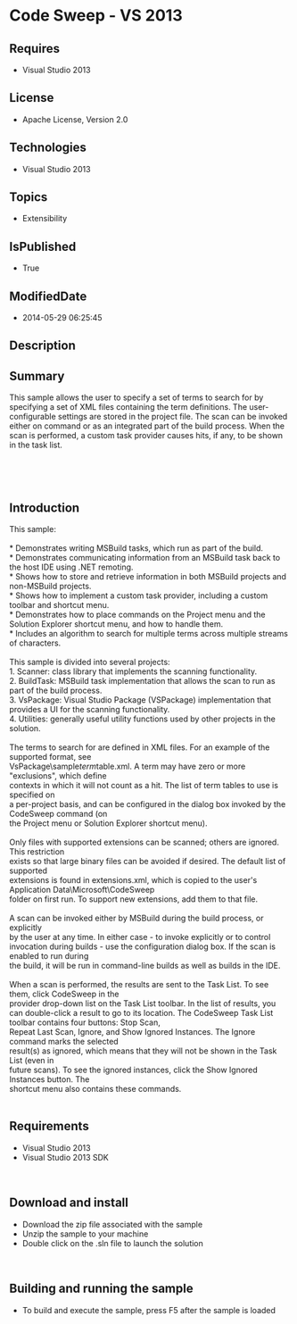 # Code Sweep - VS 2013
## Requires
* Visual Studio 2013
## License
* Apache License, Version 2.0
## Technologies
* Visual Studio 2013
## Topics
* Extensibility
## IsPublished
* True
## ModifiedDate
* 2014-05-29 06:25:45
## Description

<div id="longDesc">
<h2>Summary</h2>
<p><span id="ctl00_ctl00_Content_TabContentPanel_Content_wikiSourceLabel">This sample allows the user to specify a set of terms to search for by specifying a set of XML files containing the term definitions. The user-configurable settings are stored in the
 project file. The scan can be invoked either on command or as an integrated part of the build process. When the scan is performed, a custom task provider causes hits, if any, to be shown in the task list.<br>
</span></p>
<p><span id="ctl00_ctl00_Content_TabContentPanel_Content_wikiSourceLabel">&nbsp;</span></p>
<p>&nbsp;</p>
<h2>Introduction</h2>
<p>This sample:<br>
<br>
* Demonstrates writing MSBuild tasks, which run as part of the build.<br>
* Demonstrates communicating information from an MSBuild task back to the host IDE using .NET remoting.<br>
* Shows how to store and retrieve information in both MSBuild projects and non-MSBuild projects.<br>
* Shows how to implement a custom task provider, including a custom toolbar and shortcut menu.<br>
* Demonstrates how to place commands on the Project menu and the Solution Explorer shortcut menu, and how to handle them.<br>
* Includes an algorithm to search for multiple terms across multiple streams of characters.<br>
<br>
This sample is divided into several projects:<br>
1. Scanner: class library that implements the scanning functionality.<br>
2. BuildTask: MSBuild task implementation that allows the scan to run as part of the build process.<br>
3. VsPackage: Visual Studio Package (VSPackage) implementation that provides a UI for the scanning functionality.<br>
4. Utilities: generally useful utility functions used by other projects in the solution.<br>
<br>
The terms to search for are defined in XML files. For an example of the supported format, see<br>
VsPackage\sample<em>term</em>table.xml. A term may have zero or more &quot;exclusions&quot;, which define<br>
contexts in which it will not count as a hit. The list of term tables to use is specified on<br>
a per-project basis, and can be configured in the dialog box invoked by the CodeSweep command (on<br>
the Project menu or Solution Explorer shortcut menu).<br>
<br>
Only files with supported extensions can be scanned; others are ignored. This restriction<br>
exists so that large binary files can be avoided if desired. The default list of supported<br>
extensions is found in extensions.xml, which is copied to the user's Application Data\Microsoft\CodeSweep<br>
folder on first run. To support new extensions, add them to that file.<br>
<br>
A scan can be invoked either by MSBuild during the build process, or explicitly<br>
by the user at any time. In either case - to invoke explicitly or to control invocation during builds - use the configuration dialog box. If the scan is enabled to run during<br>
the build, it will be run in command-line builds as well as builds in the IDE.<br>
<br>
When a scan is performed, the results are sent to the Task List. To see them, click CodeSweep in the<br>
provider drop-down list on the Task List toolbar. In the list of results, you can double-click a result to go to its location. The CodeSweep Task List toolbar contains four buttons: Stop Scan,<br>
Repeat Last Scan, Ignore, and Show Ignored Instances. The Ignore command marks the selected<br>
result(s) as ignored, which means that they will not be shown in the Task List (even in<br>
future scans). To see the ignored instances, click the Show Ignored Instances button. The<br>
shortcut menu also contains these commands.<br>
<br>
</p>
<h2>Requirements</h2>
<ul>
<li>Visual Studio 2013 </li><li>Visual Studio 2013 SDK </li></ul>
<p>&nbsp;</p>
<h2>Download and install</h2>
<ul>
<li>Download the zip file associated with the sample </li><li>Unzip the sample to your machine </li><li>Double click on the .sln file to launch the solution </li></ul>
<p>&nbsp;</p>
<h2>Building and running the sample</h2>
<ul>
<li>To build and execute the sample, press F5 after the sample is loaded &nbsp; </li></ul>
</div>
